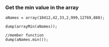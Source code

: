 ### Get the min value in the array
```luceescript+trycf
aNames = array(10412,42,33,2,999,12769,888);

dump(arrayMin(aNames));

//member function
dump(aNames.min());
```
